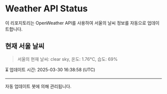 
# Weather API Status

이 리포지토리는 OpenWeather API를 사용하여 서울의 날씨 정보를 자동으로 업데이트합니다.

## 현재 서울 날씨
> 서울의 현재 날씨: clear sky, 온도: 1.76°C, 습도: 69%

⏳ 업데이트 시간: 2025-03-30 16:38:58 (UTC)

---
자동 업데이트 봇에 의해 관리됩니다.
